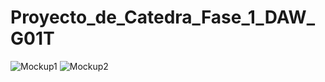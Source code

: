 # Proyecto_de_Catedra_Fase_1_DAW_G01T
![Mockup1](https://github.com/user-attachments/assets/b63e0b19-6e44-47f5-b2b3-e1d3678edc6e)
![Mockup2](https://github.com/user-attachments/assets/357bcff8-121b-4203-9109-1bf3d2f6f6b9)
